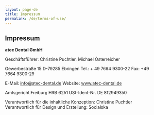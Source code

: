 ```yaml
---
layout: page-de
title: Impressum
permalink: /de/terms-of-use/
---
```


## Impressum

**atec Dental GmbH**

Geschäftsführer: Christine Puchtler, Michael Österreicher

Gewerbestraße 15
D-79285 Ebringen
Tel.: + 49 7664 9300-22
Fax: +49 7664 9300-29

E-Mail: info@atec-dental.de
Website: www.atec-dental.de

Amtsgericht Freiburg HRB 6251
USt-Ident-Nr. DE 812949350

Verantwortlich für die inhaltliche Konzeption: Christine Puchtler
Verantwortlich für Design und Erstellung: Socialoka
